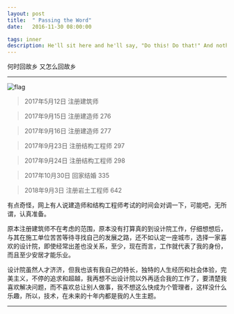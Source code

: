 ```yaml
---
layout: post
title:  " Passing the Word"
date:   2016-11-30 08:00:00

tags: inner
description: He'll sit here and he'll say, "Do this! Do that!" And nothing will happen.
---
```


<span class="post__tag">何时回故乡</span>
<span class="post__tag--blue">又怎么回故乡</span>

------


![flag]({{site.imgurl}}/books/Huilaojiajiehun_zpsme8yeut1.png)

> 2017年5月12日 注册建筑师

> 2017年9月15日 注册建造师 276

> 2017年9月16日 注册建造师 277

> 2017年9月23日 注册结构工程师 297

> 2017年9月24日 注册结构工程师 298

> 2017年10月30日 回家结婚 335

> 2018年9月3日 注册岩土工程师 642


有点奇怪，网上有人说建造师和结构工程师考试的时间会对调一下，可能吧，无所谓，认真准备。

原本注册建筑师不在考虑的范围，原本没有打算真的到设计院工作，仔细想想后，与其在施工单位苦苦等待寻找自己的发展之路，还不如认定一座城市，选择一家喜欢的设计院，即使经常出差也没关系，至少，现在而言，工作就代表了我的身份，而且至少安居才能乐业。

设计院虽然人才济济，但我也该有我自己的特长，独特的人生经历和社会体验，完美主义，不停的追求和超越，我再想不出设计院以外再适合我的工作了，要清楚我喜欢解决问题，而不喜欢总让别人做事，我不想这么快成为个管理者，这样没什么乐趣，所以，技术，在未来的十年内都是我的人生主题。

-------
